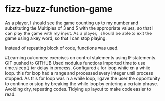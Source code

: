 # fizz-buzz-function-game

As a player, I should see the game counting up to my number and
substituting the Multiples of 3 and 5 with the appropriate values,
so that I can play the game with my input. As a player, I should be able to exit the game using a key word,
 so that I can stop playing.

 Instead of repeating block of code, functions was used.

#Learning outcomes:
exercises on control statements using IF statements.
GIT
pushed to GITHUB
Used modulus functions
Imported time to use time.sleep() for delay in process.
Configured a for loop while on a while loop. this for loop had a range and processed every integer until process stopped. As this for loop was in a while loop, I gave the user the opportunity to continue or stop by breaking the while loop by entering a certain phrase.
Avoiding dry, repeating codes.
Tidying up layout to make code easier to read. 
